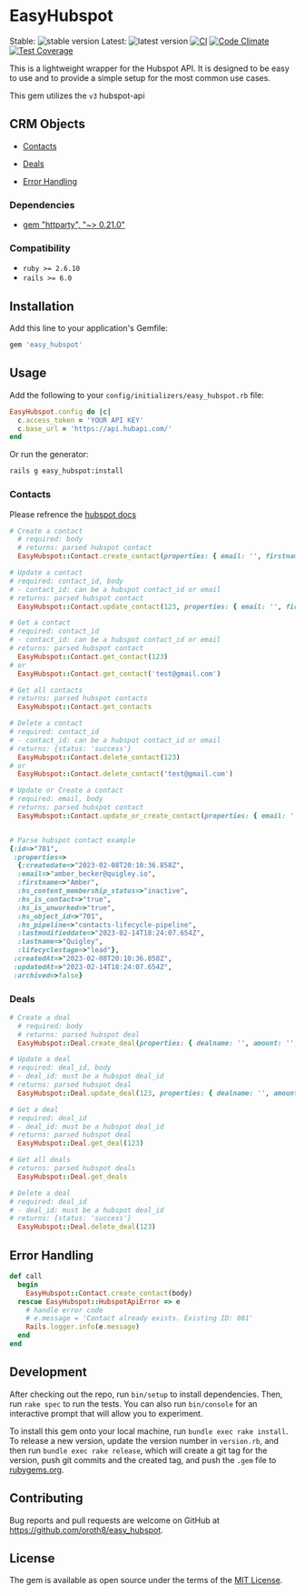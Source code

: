 # EasyHubspot
Stable: ![stable version](https://img.shields.io/badge/version-1.0.0-green)
Latest: ![latest version](https://img.shields.io/badge/version-1.0.0-yellow)
[![CI](https://github.com/oroth8/easy_hubspot/actions/workflows/ci.yml/badge.svg)](https://github.com/oroth8/easy_hubspot/actions/workflows/ci.yml)
[![Code Climate](https://codeclimate.com/github/oroth8/easy_hubspot/badges/gpa.svg)](https://codeclimate.com/github/oroth8/easy_hubspot)
[![Test Coverage](https://api.codeclimate.com/v1/badges/c55dfda6142769b8209c/test_coverage)](https://codeclimate.com/github/oroth8/easy_hubspot/test_coverage)

This is a lightweight wrapper for the Hubspot API. It is designed to be easy to use and to provide a simple setup for the most common use cases.

This gem utilizes the `v3` hubspot-api

## CRM Objects
- [Contacts](#contacts)
- [Deals](#deals)

- [Error Handling](#error-handling)

### Dependencies
- [gem "httparty", "~> 0.21.0"](https://github.com/jnunemaker/httparty)

### Compatibility
- `ruby >= 2.6.10`
- `rails >= 6.0`

## Installation

Add this line to your application's Gemfile:

```ruby
gem 'easy_hubspot'
```

## Usage

Add the following to your `config/initializers/easy_hubspot.rb` file:

```ruby
EasyHubspot.config do |c|
  c.access_token = 'YOUR API KEY'
  c.base_url = 'https://api.hubapi.com/'
end
```

Or run the generator:

```bash
rails g easy_hubspot:install
```

### Contacts

Please refrence the [hubspot docs](https://developers.hubspot.com/docs/api/crm/contacts)

```ruby
# Create a contact 
  # required: body 
  # returns: parsed hubspot contact
  EasyHubspot::Contact.create_contact(properties: { email: '', firstname: '', lastname: '' , etc: ''})

# Update a contact 
# required: contact_id, body
# - contact_id: can be a hubspot contact_id or email
# returns: parsed hubspot contact
  EasyHubspot::Contact.update_contact(123, properties: { email: '', firstname: '', lastname: '' , etc: ''})

# Get a contact
# required: contact_id
# - contact_id: can be a hubspot contact_id or email
# returns: parsed hubspot contact
  EasyHubspot::Contact.get_contact(123)
# or
  EasyHubspot::Contact.get_contact('test@gmail.com')

# Get all contacts 
# returns: parsed hubspot contacts
  EasyHubspot::Contact.get_contacts

# Delete a contact 
# required: contact_id 
# - contact_id: can be a hubspot contact_id or email
# returns: {status: 'success'}
  EasyHubspot::Contact.delete_contact(123)
# or 
  EasyHubspot::Contact.delete_contact('test@gmail.com')

# Update or Create a contact
# required: email, body 
# returns: parsed hubspot contact
  EasyHubspot::Contact.update_or_create_contact(properties: { email: '', firstname: '', lastname: '' , etc: ''})


# Parse hubspot contact example
{:id=>"701",
 :properties=>
  {:createdate=>"2023-02-08T20:10:36.858Z", 
  :email=>"amber_becker@quigley.io", 
  :firstname=>"Amber", 
  :hs_content_membership_status=>"inactive", 
  :hs_is_contact=>"true", 
  :hs_is_unworked=>"true", 
  :hs_object_id=>"701", 
  :hs_pipeline=>"contacts-lifecycle-pipeline", 
  :lastmodifieddate=>"2023-02-14T18:24:07.654Z", 
  :lastname=>"Quigley", 
  :lifecyclestage=>"lead"},
 :createdAt=>"2023-02-08T20:10:36.858Z",
 :updatedAt=>"2023-02-14T18:24:07.654Z",
 :archived=>false}
```

### Deals
```ruby
# Create a deal 
  # required: body
  # returns: parsed hubspot deal
  EasyHubspot::Deal.create_deal(properties: { dealname: '', amount: '', etc: ''})

# Update a deal
# required: deal_id, body
# - deal_id: must be a hubspot deal_id
# returns: parsed hubspot deal
  EasyHubspot::Deal.update_deal(123, properties: { dealname: '', amount: '', etc: ''})

# Get a deal
# required: deal_id
# - deal_id: must be a hubspot deal_id
# returns: parsed hubspot deal
  EasyHubspot::Deal.get_deal(123)

# Get all deals
# returns: parsed hubspot deals
  EasyHubspot::Deal.get_deals

# Delete a deal
# required: deal_id
# - deal_id: must be a hubspot deal_id
# returns: {status: 'success'}
  EasyHubspot::Deal.delete_deal(123)
```

## Error Handling

```ruby
def call
  begin
    EasyHubspot::Contact.create_contact(body)
  rescue EasyHubspot::HubspotApiError => e
    # handle error code
    # e.message = 'Contact already exists. Existing ID: 801'
    Rails.logger.info(e.message)
  end
end
```

## Development

After checking out the repo, run `bin/setup` to install dependencies. Then, run `rake spec` to run the tests. You can also run `bin/console` for an interactive prompt that will allow you to experiment.

To install this gem onto your local machine, run `bundle exec rake install`. To release a new version, update the version number in `version.rb`, and then run `bundle exec rake release`, which will create a git tag for the version, push git commits and the created tag, and push the `.gem` file to [rubygems.org](https://rubygems.org).

## Contributing

Bug reports and pull requests are welcome on GitHub at https://github.com/oroth8/easy_hubspot.

## License

The gem is available as open source under the terms of the [MIT License](https://opensource.org/licenses/MIT).
